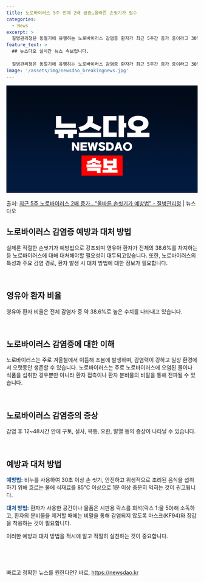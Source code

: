 ```yaml
---
title: 노로바이러스 5주 만에 2배 급증…올바른 손씻기가 필수
categories:
  - News
excerpt: >
  질병관리청은 동절기에 유행하는 노로바이러스 감염증 환자가 최근 5주간 증가 중이라고 30일 밝혔다. 특히 0…
feature_text: >
  ## 뉴스다오 실시간 뉴스 속보입니다.

  질병관리청은 동절기에 유행하는 노로바이러스 감염증 환자가 최근 5주간 증가 중이라고 30일 밝혔다. 특히 0…
image: '/assets/img/newsdao_breakingnews.jpg'
---
```


![뉴스다오 속보](/assets/img/newsdao_breakingnews.jpg)

<p>출처: <a href="https://newsdao.kr/2691" rel="dofollow">최근 5주 노로바이러스 2배 증가…“올바른 손씻기가 예방법”  - 질병관리청</a> | 뉴스다오</p>

<h2 data-ke-size="size26">노로바이러스 감염증 예방과 대처 방법</h2>

실제론 적절한 손씻기가 예방법으로 강조되며 영유아 환자가 전체의 38.6%를 차지하는 등 노로바이러스에 대해 대처해야할 필요성이 대두되고있습니다. 또한, 노로바이러스의 특성과 주요 감염 경로, 환자 발생 시 대처 방법에 대한 정보가 필요합니다.

<p data-ke-size="size16">&nbsp;</p>

<h2 data-ke-size="size24">영유아 환자 비율</h2>

영유아 환자 비율은 전체 감염자 중 약 38.6%로 높은 수치를 나타내고 있습니다.

<p data-ke-size="size16">&nbsp;</p>

<h2 data-ke-size="size24">노로바이러스 감염증에 대한 이해</h2>

노로바이러스는 주로 겨울철에서 이듬해 초봄에 발생하며, 감염력이 강하고 일상 환경에서 오랫동안 생존할 수 있습니다. 노로바이러스는 주로 노로바이러스에 오염된 물이나 식품을 섭취한 경우뿐만 아니라 환자 접촉이나 환자 분비물의 비말을 통해 전파될 수 있습니다.

<p data-ke-size="size16">&nbsp;</p>

<h2 data-ke-size="size24">노로바이러스 감염증의 증상</h2>

감염 후 12~48시간 안에 구토, 설사, 복통, 오한, 발열 등의 증상이 나타날 수 있습니다.

<p data-ke-size="size16">&nbsp;</p>

<h2 data-ke-size="size24">예방과 대처 방법</h2>

<b><span style="color: #1a5490;">예방법:</span></b> 비누를 사용하여 30초 이상 손 씻기, 안전하고 위생적으로 조리된 음식을 섭취하기 위해 흐르는 물에 식재료를 85℃ 이상으로 1분 이상 충분히 익히는 것이 권고됩니다.

<b><span style="color: #1a5490;">대처 방법:</span></b> 환자가 사용한 공간이나 물품은 시판용 락스를 희석(락스 1:물 50)해 소독하고, 환자의 분비물을 제거할 때에는 비말을 통해 감염되지 않도록 마스크(KF94)와 장갑을 착용하는 것이 필요합니다.

이러한 예방과 대처 방법을 적시에 알고 적절히 실천하는 것이 중요합니다.

<p data-ke-size="size16">&nbsp;</p>

<p data-ke-size="size16">&nbsp;</p> 

빠르고 정확한 뉴스를 원한다면? 바로, <a href="https://newsdao.kr" rel="dofollow">https://newsdao.kr</a>


    
